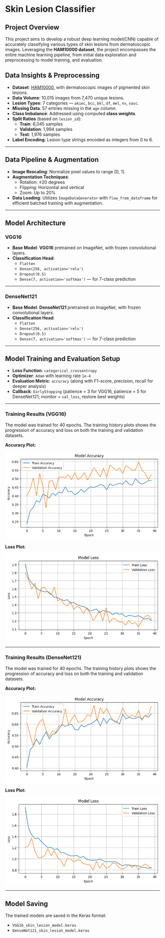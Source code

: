 # Skin Lesion Classifier

## Project Overview

This project aims to develop a robust deep learning model(CNN) capable of accurately classifying various types of skin lesions from dermatoscopic images. Leveraging the **HAM10000 dataset**, the project encompasses the entire machine learning pipeline, from initial data exploration and preprocessing to model training, and evaluation.

## Data Insights & Preprocessing

* **Dataset**: [HAM10000](https://www.kaggle.com/datasets/kmader/skin-cancer-mnist-ham10000), with dermatoscopic images of pigmented skin lesions.
* **Data Volume**: 10,015 images from 7,470 unique lesions.
* **Lesion Types**: 7 categories — `akiec`, `bcc`, `bkl`, `df`, `mel`, `nv`, `vasc`.
* **Missing Data**: 57 entries missing in the `age` column.
* **Class Imbalance**: Addressed using computed **class weights**.
* **Split Ratios** (based on `lesion_id`):
    * **Train**: 6,045 samples
    * **Validation**: 1,994 samples
    * **Test**: 1,976 samples
* **Label Encoding**: Lesion type strings encoded as integers from 0 to 6.

---

## Data Pipeline & Augmentation

* **Image Rescaling**: Normalize pixel values to range [0, 1].
* **Augmentation Techniques**:
    * Rotation: ±20 degrees
    * Flipping: Horizontal and vertical
    * Zoom: Up to 20%
* **Data Loading**: Utilizes `ImageDataGenerator` with `flow_from_dataframe` for efficient batched training with augmentation.

---

## Model Architecture

### VGG16

* **Base Model**: **VGG16** pretrained on ImageNet, with frozen convolutional layers.
* **Classification Head**:
    * `Flatten`
    * `Dense(256, activation='relu')`
    * `Dropout(0.5)`
    * `Dense(7, activation='softmax')` — for 7-class prediction

---

### DenseNet121

* **Base Model**: **DenseNet121** pretrained on ImageNet, with frozen convolutional layers.
* **Classification Head**:
    * `Flatten`
    * `Dense(256, activation='relu')`
    * `Dropout(0.5)`
    * `Dense(7, activation='softmax')` — for 7-class prediction

---

## Model Training and Evaluation Setup

* **Loss Function**: `categorical_crossentropy`
* **Optimizer**: `Adam` with learning rate `1e-4`
* **Evaluation Metric**: `accuracy` (along with F1-score, precision, recall for deeper analysis)
* **Callback**: `EarlyStopping` (patience = 3 for VGG16, patience = 5 for DenseNet121; monitor = `val_loss`, restore best weights)

---

### Training Results (VGG16)

The model was trained for 40 epochs. The training history plots shows the progression of accuracy and loss on both the training and validation datasets.

**Accuracy Plot:**

![Model Accuracy](plots\VGG16\VGG16_Model_Accuracy_plot.png)

**Loss Plot:**

![Model Loss](plots\VGG16\VGG16_Model_loss_plot.png)

---

### Training Results (DenseNet121)

The model was trained for 40 epochs. The training history plots shows the progression of accuracy and loss on both the training and validation datasets.

**Accuracy Plot:**

![DenseNet121 Model Accuracy](plots/DenseNet121/DenseNet121_Model_Accuracy_plot.png)

**Loss Plot:**

![DenseNet121 Model Loss](plots/DenseNet121/DenseNet121_Model_loss_plot.png)

---

## Model Saving

The trained models are saved in the Keras format:
* `VGG16_skin_lesion_model.keras`
* `DenseNet121_skin_lesion_model.keras`